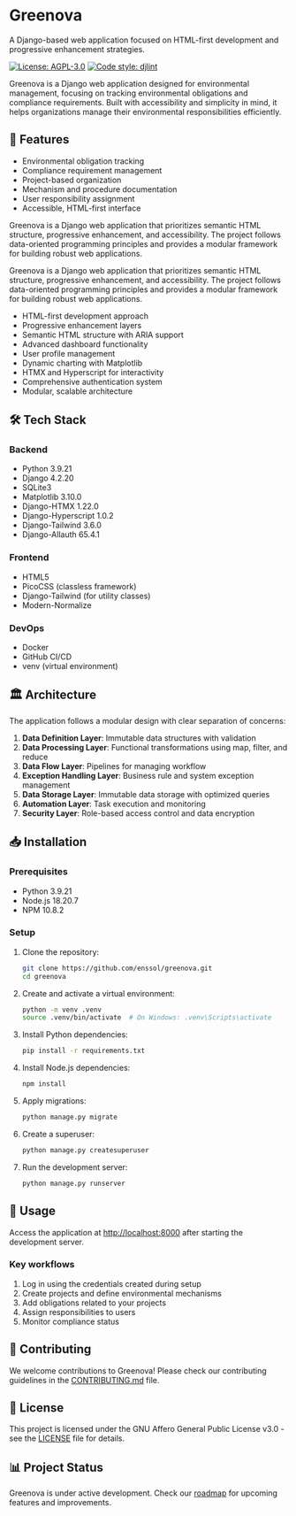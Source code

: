 # Greenova

A Django-based web application focused on HTML-first development and
progressive enhancement strategies.

[![License: AGPL-3.0](https://img.shields.io/badge/License-AGPL%203.0-blue.svg)](https://www.gnu.org/licenses/agpl-3.0)
[![Code style: djlint](https://img.shields.io/badge/html%20style-djlint-blue.svg)](https://www.djlint.com)

Greenova is a Django web application designed for environmental management,
focusing on tracking environmental obligations and compliance requirements.
Built with accessibility and simplicity in mind, it helps organizations manage
their environmental responsibilities efficiently.

## 🚀 Features

- Environmental obligation tracking
- Compliance requirement management
- Project-based organization
- Mechanism and procedure documentation
- User responsibility assignment
- Accessible, HTML-first interface

Greenova is a Django web application that prioritizes semantic HTML structure,
progressive enhancement, and accessibility. The project follows data-oriented
programming principles and provides a modular framework for building robust web
applications.

Greenova is a Django web application that prioritizes semantic HTML structure,
progressive enhancement, and accessibility. The project follows data-oriented
programming principles and provides a modular framework for building robust web
applications.

- HTML-first development approach
- Progressive enhancement layers
- Semantic HTML structure with ARIA support
- Advanced dashboard functionality
- User profile management
- Dynamic charting with Matplotlib
- HTMX and Hyperscript for interactivity
- Comprehensive authentication system
- Modular, scalable architecture

## 🛠️ Tech Stack

### Backend

- Python 3.9.21
- Django 4.2.20
- SQLite3
- Matplotlib 3.10.0
- Django-HTMX 1.22.0
- Django-Hyperscript 1.0.2
- Django-Tailwind 3.6.0
- Django-Allauth 65.4.1

### Frontend

- HTML5
- PicoCSS (classless framework)
- Django-Tailwind (for utility classes)
- Modern-Normalize

### DevOps

- Docker
- GitHub CI/CD
- venv (virtual environment)

## 🏛️ Architecture

The application follows a modular design with clear separation of concerns:

1. **Data Definition Layer**: Immutable data structures with validation
2. **Data Processing Layer**: Functional transformations using map, filter, and
   reduce
3. **Data Flow Layer**: Pipelines for managing workflow
4. **Exception Handling Layer**: Business rule and system exception management
5. **Data Storage Layer**: Immutable data storage with optimized queries
6. **Automation Layer**: Task execution and monitoring
7. **Security Layer**: Role-based access control and data encryption

## 📥 Installation

### Prerequisites

- Python 3.9.21
- Node.js 18.20.7
- NPM 10.8.2

### Setup

1. Clone the repository:

   ```bash
   git clone https://github.com/enssol/greenova.git
   cd greenova
   ```

2. Create and activate a virtual environment:

   ```bash
   python -m venv .venv
   source .venv/bin/activate  # On Windows: .venv\Scripts\activate
   ```

3. Install Python dependencies:

   ```bash
   pip install -r requirements.txt
   ```

4. Install Node.js dependencies:

   ```bash
   npm install
   ```

5. Apply migrations:

   ```bash
   python manage.py migrate
   ```

6. Create a superuser:

   ```bash
   python manage.py createsuperuser
   ```

7. Run the development server:

   ```bash
   python manage.py runserver
   ```

## 🔧 Usage

Access the application at [http://localhost:8000](http://localhost:8000) after
starting the development server.

### Key workflows

1. Log in using the credentials created during setup
2. Create projects and define environmental mechanisms
3. Add obligations related to your projects
4. Assign responsibilities to users
5. Monitor compliance status

## 🤝 Contributing

We welcome contributions to Greenova! Please check our contributing guidelines
in the [CONTRIBUTING.md](CONTRIBUTING.md) file.

## 📄 License

This project is licensed under the GNU Affero General Public License v3.0 - see
the [LICENSE](LICENSE) file for details.

## 📊 Project Status

Greenova is under active development. Check our [roadmap](docs/ROADMAP.md) for
upcoming features and improvements.
